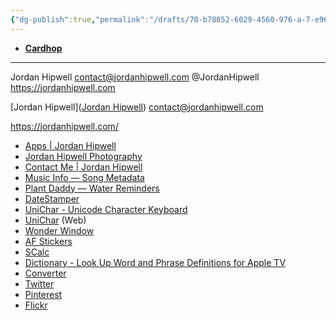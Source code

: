 ```yaml
---
{"dg-publish":true,"permalink":"/drafts/70-b78052-6029-4560-976-a-7-e969-bd-6-d89-a/","dgHomeLink":true,"dgPassFrontmatter":false}
---
```



- [**Cardhop**](x-cardhop://show?id=contact:66628A04-0D80-4E25-BB71-3E69863AC047&contact=Jordan%20Hipwell)

---

Jordan Hipwell
contact@jordanhipwell.com
@JordanHipwell
https://jordanhipwell.com


[Jordan Hipwell]([Jordan Hipwell](https://jordanhipwell.com/))
contact@jordanhipwell.com

https://jordanhipwell.com/
- [Apps | Jordan Hipwell](https://jordanhipwell.com/apps.html)
- [Jordan Hipwell Photography](https://jordanhipwell.com/photography.html)
- [Contact Me | Jordan Hipwell](https://jordanhipwell.com/contact.html)
- [Music Info — Song Metadata](https://jordanhipwell.com/MusicInfo/)
- [Plant Daddy — Water Reminders](https://plantdaddy.app/)
- [DateStamper](https://datestamper.app/)
- [UniChar - Unicode Character Keyboard](https://unichar.app/)
- [UniChar](https://unichar.app/web/) (Web)
- [Wonder Window](https://jordanhipwell.com/WonderWindow/)
- [AF Stickers](https://jordanhipwell.com/AF/)
- [SCalc](https://jordanhipwell.com/SCalc)
- [Dictionary - Look Up Word and Phrase Definitions for Apple TV](https://appadvice.com/tv/app/dictionary-look-up-word-and-phrase-definitions/1043906505)
- [Converter](https://jordanhipwell.com/Converter)
- [Twitter](https://twitter.com/JordanHipwell)
- [Pinterest](https://pinterest.com/JordanHipwell)
- [Flickr](https://flickr.com/hipwelljo)